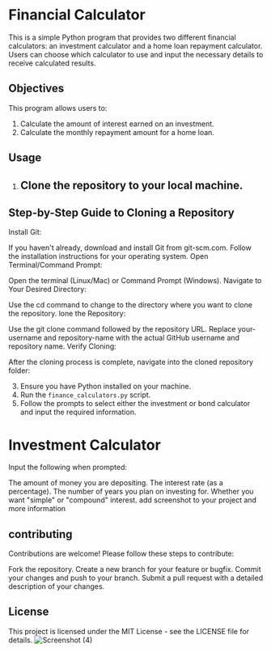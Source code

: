 
# Financial Calculator

This is a simple Python program that provides two different financial calculators: an investment calculator and a home loan repayment calculator. Users can choose which calculator to use and input the necessary details to receive calculated results.

## Objectives

This program allows users to:

1. Calculate the amount of interest earned on an investment.
2. Calculate the monthly repayment amount for a home loan.

## Usage

1. ## Clone the repository to your local machine.
 ## Step-by-Step Guide to Cloning a Repository
Install Git:

If you haven't already, download and install Git from git-scm.com.
Follow the installation instructions for your operating system.
Open Terminal/Command Prompt:

Open the terminal (Linux/Mac) or Command Prompt (Windows).
Navigate to Your Desired Directory:

Use the cd command to change to the directory where you want to clone the repository.
lone the Repository:

Use the git clone command followed by the repository URL. Replace your-username and repository-name with the actual GitHub username and repository name.
Verify Cloning:

After the cloning process is complete, navigate into the cloned repository folder:

3. Ensure you have Python installed on your machine.
4. Run the `finance_calculators.py` script.
5. Follow the prompts to select either the investment or bond calculator and input the required information.

# Investment Calculator
Input the following when prompted:

The amount of money you are depositing.
The interest rate (as a percentage).
The number of years you plan on investing for.
Whether you want "simple" or "compound" interest.
add screenshot to your project
and more information

## contributing
Contributions are welcome! Please follow these steps to contribute:

Fork the repository.
Create a new branch for your feature or bugfix.
Commit your changes and push to your branch.
Submit a pull request with a detailed description of your changes.
## License
This project is licensed under the MIT License - see the LICENSE file for details.
![Screenshot (4)](https://github.com/Dineo22-byte/Finance_Calculators/assets/141078467/689847d7-d194-4dfa-85a5-89fab9a18ac0)


